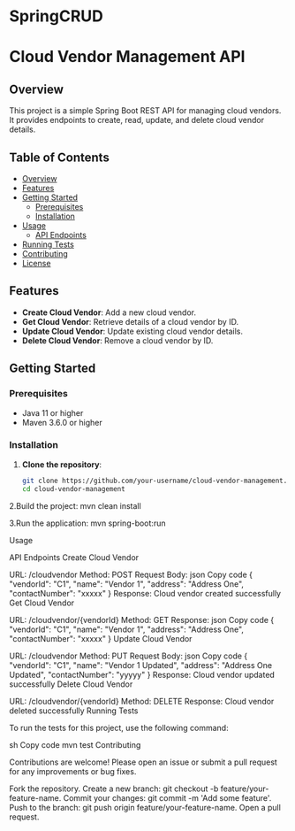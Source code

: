 # SpringCRUD
# Cloud Vendor Management API

## Overview

This project is a simple Spring Boot REST API for managing cloud vendors. It provides endpoints to create, read, update, and delete cloud vendor details.

## Table of Contents

- [Overview](#overview)
- [Features](#features)
- [Getting Started](#getting-started)
  - [Prerequisites](#prerequisites)
  - [Installation](#installation)    
- [Usage](#usage)
  - [API Endpoints](#api-endpoints)
- [Running Tests](#running-tests)
- [Contributing](#contributing)
- [License](#license)

## Features

- **Create Cloud Vendor**: Add a new cloud vendor.
- **Get Cloud Vendor**: Retrieve details of a cloud vendor by ID.
- **Update Cloud Vendor**: Update existing cloud vendor details.
- **Delete Cloud Vendor**: Remove a cloud vendor by ID.

## Getting Started

### Prerequisites

- Java 11 or higher
- Maven 3.6.0 or higher

### Installation

1. **Clone the repository**:
   ```sh
   git clone https://github.com/your-username/cloud-vendor-management.git
   cd cloud-vendor-management

2.Build the project:
mvn clean install

3.Run the application:
mvn spring-boot:run

Usage

API Endpoints
Create Cloud Vendor

URL: /cloudvendor
Method: POST
Request Body:
json
Copy code
{
  "vendorId": "C1",
  "name": "Vendor 1",
  "address": "Address One",
  "contactNumber": "xxxxx"
}
Response: Cloud vendor created successfully
Get Cloud Vendor

URL: /cloudvendor/{vendorId}
Method: GET
Response:
json
Copy code
{
  "vendorId": "C1",
  "name": "Vendor 1",
  "address": "Address One",
  "contactNumber": "xxxxx"
}
Update Cloud Vendor

URL: /cloudvendor
Method: PUT
Request Body:
json
Copy code
{
  "vendorId": "C1",
  "name": "Vendor 1 Updated",
  "address": "Address One Updated",
  "contactNumber": "yyyyy"
}
Response: Cloud vendor updated successfully
Delete Cloud Vendor

URL: /cloudvendor/{vendorId}
Method: DELETE
Response: Cloud vendor deleted successfully
Running Tests

To run the tests for this project, use the following command:

sh
Copy code
mvn test
Contributing

Contributions are welcome! Please open an issue or submit a pull request for any improvements or bug fixes.

Fork the repository.
Create a new branch: git checkout -b feature/your-feature-name.
Commit your changes: git commit -m 'Add some feature'.
Push to the branch: git push origin feature/your-feature-name.
Open a pull request.
